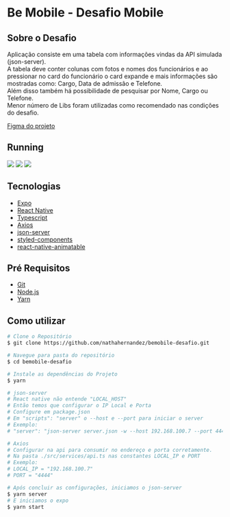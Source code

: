 # Be Mobile - Desafio Mobile

## Sobre o Desafio
Aplicação consiste em uma tabela com informações vindas da API simulada (json-server).  
A tabela deve conter colunas com fotos e nomes dos funcionários e ao pressionar no card do funcionário o card expande e mais informações são mostradas como: Cargo, Data de admissão e Telefone.  
Além disso também há possibilidade de pesquisar por Nome, Cargo ou Telefone.  
Menor número de Libs foram utilizadas como recomendado nas condições do desafio.

[Figma do projeto](https://www.figma.com/file/yw6th52zE9bubewc6ayTg5/Teste---Be-mobile?node-id=0%3A1)

## Running
<div>
    <img src="https://media3.giphy.com/media/FCNgnsQQjs3vWRm4vv/giphy.gif?cid=790b761180425634bf36b5b6a74815852c580e02f6194217&rid=giphy.gif&ct=g" />
    <img src="https://media1.giphy.com/media/LEFSaYah68RppUltUW/giphy.gif?cid=790b76114d9ed10673c7aa2e34d1e7d574e9d31ce49ff8bb&rid=giphy.gif&ct=g" />
    <img src="https://media4.giphy.com/media/qdLx2q9DnTPCHuGNno/giphy.gif?cid=790b761173ce13cc3a5eaa03c1f186fae4546d9e359905a3&rid=giphy.gif&ct=g" />
</div>

## Tecnologias

- [Expo][1]
- [React Native][2]
- [Typescript][3]
- [Axios][4]
- [json-server][5]
- [styled-components][6]
- [react-native-animatable][7]

[1]: https://expo.dev/
[2]: https://reactnative.dev/
[3]: https://www.typescriptlang.org/
[4]: https://axios-http.com/ptbr/docs/intro
[5]: https://github.com/typicode/json-server
[6]: https://styled-components.com/
[7]: https://github.com/oblador/react-native-animatable

## Pré Requisitos
- [Git][8]
- [Node.js][9]
- [Yarn][10]

[8]: https://git-scm.com/
[9]: https://nodejs.org/en/
[10]: https://yarnpkg.com/

## Como utilizar
```bash
# Clone o Repositório
$ git clone https://github.com/nathahernandez/bemobile-desafio.git

# Navegue para pasta do repositório
$ cd bemobile-desafio

# Instale as dependências do Projeto
$ yarn

# json-server
# React native não entende "LOCAL_HOST" 
# Então temos que configurar o IP Local e Porta
# Configure em package.json
# Em "scripts": "server" o --host e --port para iniciar o server
# Exemplo:
# "server": "json-server server.json -w --host 192.168.100.7 --port 4444"

# Axios
# Configurar na api para consumir no endereço e porta corretamente.
# Na pasta ./src/services/api.ts nas constantes LOCAL_IP e PORT
# Exemplo:
# LOCAL_IP = "192.168.100.7"
# PORT = "4444"

# Após concluir as configurações, iniciamos o json-server
$ yarn server
# E iniciamos o expo
$ yarn start
```












